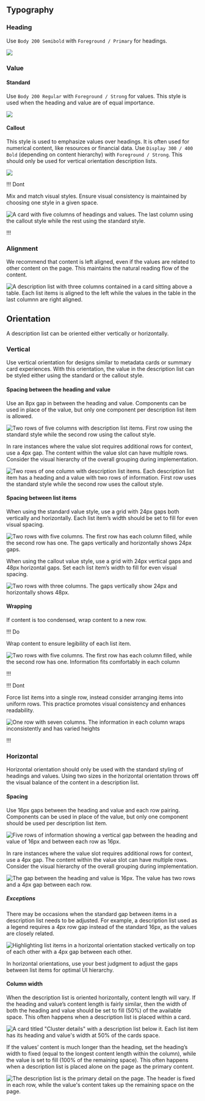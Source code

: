 ## Typography

### Heading

Use `Body 200 Semibold` with `Foreground / Primary` for headings.

![](/assets/patterns/description-list-patterns/description-list-heading.png)

### Value

#### Standard

Use `Body 200 Regular` with `Foreground / Strong` for values. This style is used when the heading and value are of equal importance.

![](/assets/patterns/description-list-patterns/description-list-value-standard.png)

#### Callout

This style is used to emphasize values over headings. It is often used for numerical content, like resources or financial data. Use `Display 300 / 400 Bold` (depending on content hierarchy) with `Foreground / Strong`. This should only be used for vertical orientation description lists.

![](/assets/patterns/description-list-patterns/description-list-value-callout.png)

!!! Dont

Mix and match visual styles. Ensure visual consistency is maintained by choosing one style in a given space.

![A card with five columns of headings and values. The last column using the callout style while the rest using the standard style.](/assets/patterns/description-list-patterns/description-list-dont-mix-match-styles.png)

!!!

### Alignment

We recommend that content is left aligned, even if the values are related to other content on the page. This maintains the natural reading flow of the content.

![A description list with three columns contained in a card sitting above a table. Each list items is aligned to the left while the values in the table in the last columnn are right aligned.](/assets/patterns/description-list-patterns/description-list-alignment-left.png)
 
## Orientation

A description list can be oriented either vertically or horizontally.

### Vertical

Use vertical orientation for designs similar to metadata cards or summary card experiences. With this orientation, the value in the description list can be styled either using the standard or the callout style.

#### Spacing between the heading and value

Use an 8px gap in between the heading and value. Components can be used in place of the value, but only one component per description list item is allowed.

![Two rows of five columns with description list items. First row using the standard style while the second row using the callout style.](/assets/patterns/description-list-patterns/description-list-vertical-spacing-heading-value.png)

In rare instances where the value slot requires additional rows for context, use a 4px gap. The content within the value slot can have multiple rows. Consider the visual hierarchy of the overall grouping during implementation.

![Two rows of one column with description list items. Each description list item has a heading and a value with two rows of information. First row uses the standard style while the second row uses the callout style.](/assets/patterns/description-list-patterns/description-list-vertical-value-multiple-lines.png)

#### Spacing between list items

When using the standard value style, use a grid with 24px gaps both vertically and horizontally. Each list item’s width should be set to fill for even visual spacing.

![Two rows with five columns. The first row has each column filled, while the second row has one. The gaps vertically and horizontally shows 24px gaps.](/assets/patterns/description-list-patterns/description-list-vertical-grid-gaps.png)

When using the callout value style, use a grid with 24px vertical gaps and 48px horizontal gaps. Set each list item’s width to fill for even visual spacing.

![Two rows with three columns. The gaps vertically show 24px and horizontally shows 48px.](/assets/patterns/description-list-patterns/description-list-vertical-callout-grid-gaps.png)

#### Wrapping

If content is too condensed, wrap content to a new row.

!!! Do

Wrap content to ensure legibility of each list item.

![Two rows with five columns. The first row has each column filled, while the second row has one. Information fits comfortably in each column](/assets/patterns/description-list-patterns/description-list-vertical-do-grid.png)

!!!

!!! Dont

Force list items into a single row, instead consider arranging items into uniform rows. This practice promotes visual consistency and enhances readability.

![One row with seven columns. The information in each column wraps inconsistently and has varied heights](/assets/patterns/description-list-patterns/description-list-vertical-dont-grid.png)

!!!

### Horizontal

Horizontal orientation should only be used with the standard styling of headings and values. Using two sizes in the horizontal orientation throws off the visual balance of the content in a description list.

#### Spacing

Use 16px gaps between the heading and value and each row pairing. Components can be used in place of the value, but only one component should be used per description list item.

![Five rows of information showing a vertical gap between the heading and value of 16px and between each row as 16px.](/assets/patterns/description-list-patterns/description-list-horizontal-standard-grid-gaps.png)

In rare instances where the value slot requires additional rows for context, use a 4px gap. The content within the value slot can have multiple rows. Consider the visual hierarchy of the overall grouping during implementation.

![The gap between the heading and value is 16px. The value has two rows and a 4px gap between each row.](/assets/patterns/description-list-patterns/description-list-horizontal-value-multiple-rows.png)

##### Exceptions
There may be occasions when the standard gap between items in a description list needs to be adjusted. For example, a description list used as a legend requires a 4px row gap instead of the standard 16px, as the values are closely related.

![Highlighting list items in a horizontal orientation stacked vertically on top of each other with a 4px gap between each other.](/assets/patterns/description-list-patterns/description-list-logical-gap.png)

In horizontal orientations, use your best judgment to adjust the gaps between list items for optimal UI hierarchy.

#### Column width
When the description list is oriented horizontally, content length will vary. If the heading and value’s content length is fairly similar, then the width of both the heading and value should be set to fill (50%) of the available space. This often happens when a description list is placed within a card.

![A card titled "Cluster details" with a description list below it. Each list item has its heading and value's width at 50% of the cards space.](/assets/patterns/description-list-patterns/description-list-horizontal-fill-example.png)

If the values’ content is much longer than the heading, set the heading’s width to fixed (equal to the longest content length within the column), while the value is set to fill (100% of the remaining space). This often happens when a description list is placed alone on the page as the primary content.

![The description list is the primary detail on the page. The header is fixed in each row, while the value's content takes up the remaining space on the page.](/assets/patterns/description-list-patterns/description-list-horizontal-fixed-width-example.png)